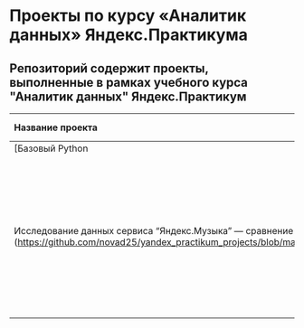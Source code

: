 # Проекты по курсу «Аналитик данных» Яндекс.Практикума

 ## Репозиторий содержит проекты, выполненные в рамках учебного курса "Аналитик данных" Яндекс.Практикум

| Название проекта | Описание | Используемые библиотеки | 
| :---------------------- | :---------------------- | :---------------------- |
| [Базовый Python
 Исследование данных сервиса “Яндекс.Музыка” — сравнение пользователей двух городов](https://github.com/novad25/yandex_practikum_projects/blob/main/01.%20Базовый%20Python/1_yandex_music_project.ipynb) | Сравнение предпочтений пользователей Яндекс.Музыки из Москвы и Санкт-Петербурга в зависимости от времени (утро и вечер) и дня недели (понедельник, среда, пятница)| *python*, *pandas* |
